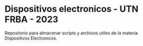 # Dispositivos electronicos - UTN FRBA - 2023

Repositorio para almacenar scripts y archivos utiles de la materia Dispositivos Electronicos.
